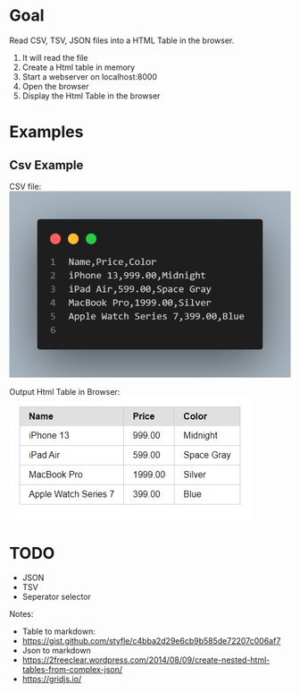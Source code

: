 # Goal

Read CSV, TSV, JSON files into a HTML Table in the browser.

1. It will read the file
2. Create a Html table in memory
3. Start a webserver on localhost:8000
4. Open the browser
5. Display the Html Table in the browser

# Examples

## Csv Example
CSV file:
![alt](./docs/csv.png)

Output Html Table in Browser:
![alt](./docs/table.png)


# TODO
- JSON
- TSV
- Seperator selector

Notes:
- Table to markdown:
- https://gist.github.com/styfle/c4bba2d29e6cb9b585de72207c006af7
- Json to markdown
- https://2freeclear.wordpress.com/2014/08/09/create-nested-html-tables-from-complex-json/
- https://gridjs.io/
